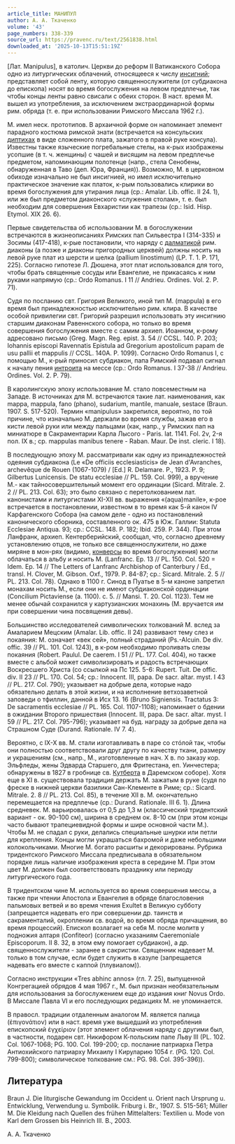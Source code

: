 ```yaml
---
article_title: МАНИПУЛ
author: А. А. Ткаченко
volume: '43'
page_numbers: 338-339
source_url: https://pravenc.ru/text/2561838.html
downloaded_at: '2025-10-13T15:51:19Z'
---
```


[Лат. Manipulus], в католич. Церкви до реформ II Ватиканского Собора одно из литургических облачений, относящееся к числу [инсигний](https://pravenc.ru/text/инсигний.html); представляет собой ленту, которую священнослужители (от субдиакона до епископа) носят во время богослужения на левом предплечье, так чтобы концы ленты равно свисали с обеих сторон. В наст. время М. вышел из употребления, за исключением экстраординарной формы рим. обряда (т. е. при использовании Римского Миссала 1962 г.).

М. имел неск. прототипов. В архаичной форме он напоминает элемент парадного костюма римской знати (встречается на консульских [диптихах](https://pravenc.ru/text/диптихах.html) в виде сложенного плата, зажатого в правой руке консула). Известны также языческие погребальные стелы, на к-рых изображены усопшие (в т. ч. женщины) с чашей и висящим на левом предплечье предметом, напоминающим полотенце (напр., стела Сенобены, обнаруженная в Таво (деп. Юра, Франция)). Возможно, М. в церковном обиходе изначально не был инсигнией, но имел исключительно практическое значение как платок, к-рым пользовались клирики во время богослужения для утирания лица (ср.: Amalar. Lib. offic. II 24. 1), или же был предметом диаконского «служения столам», т. е. был необходим для совершения Евхаристии как трапезы (ср.: Isid. Hisp. Etymol. XIX 26. 6).

Первые свидетельства об использовании М. в богослужении встречаются в жизнеописаниях Римских пап Сильвестра I (314-335) и Зосимы (417-418), к-рые постановили, что наряду с [далматикой](https://pravenc.ru/text/далматикой.html) рим. диаконы (а позже и диаконы пригородных церквей) должны носить на левой руке плат из шерсти и шелка (pallium linostimum) (LP. T. 1. P. 171, 225). Согласно гипотезе Л. Дюшена, этот плат использовался для того, чтобы брать священные сосуды или Евангелие, не прикасаясь к ним руками напрямую (ср.: Ordo Romanus. I 11 // Andrieu. Ordines. Vol. 2. P. 71).

Судя по посланию свт. Григория Великого, иной тип М. (mappula) в его время был принадлежностью исключительно рим. клира. В качестве особой привилегии свт. Григорий разрешил использовать эту инсигнию старшим диаконам Равеннского собора, но только во время совершения богослужения вместе с самим архиеп. Иоанном, к-рому адресовано письмо (Greg. Magn. Reg. epist. 3. 54 // CCSL. 140. P. 203; Iohannis episcopi Ravennatis Epistula ad Gregorium apostolicum papam de usu pallii et mappulis // CCSL. 140A. P. 1099). Согласно Ordo Romanus I, с помощью М., к-рый приносил субдиакон, папа Римский подавал сигнал к началу пения [интроита](<https://pravenc.ru/text/Интроит входное песнопение (антифон) в составе проприя мессы.html>) на мессе (ср.: Ordo Romanus. I 37-38 // Andrieu. Ordines. Vol. 2. P. 79).

В каролингскую эпоху использование М. стало повсеместным на Западе. В источниках для М. встречаются такие лат. наименования, как mappa, mappula, fano (phano), sudarium, mantile, manuale, sestace (Braun. 1907. S. 517-520). Термин «manipulus» закрепился, вероятно, по той причине, что изначально М. держали во время службы, зажав его в кисти левой руки или между пальцами (как, напр., у Римских пап на миниатюре в Сакраментарии Карла Лысого - Paris. lat. 1141. Fol. 2v, 2-я пол. IX в.; cр. mappulas manibus tenere - Raban. Maur. De inst. cleric. I 18).

В последующую эпоху М. рассматривали как одну из принадлежностей одеяния субдиакона (Le «De officiis ecclesiasticis» de Jean d'Avranches, archevêque de Rouen (1067-1079) / [Ed.] R. Delamare. P., 1923. P. 9; Gilbertus Lunicensis. De statu ecclesiae // PL. 159. Col. 999), а вручение М.- как тайносовершительный момент его ординации (Sicard. Mitrale. 2. 2 // PL. 213. Col. 63); это было связано с перетолкованием лат. канонистами и литургистами XI-XII вв. выражения «(aqua)manile», к-рое встречается в постановлении, известном в то время как 5-й канон IV Карфагенского Собора (на самом деле - одно из постановлений канонического сборника, составленного ок. 475 в Юж. Галлии: Statuta Ecclesiae Antiqua. 93; ср.: CCSL. 148. P. 182; Ibid. 259. P. 344). При этом Ланфранк, архиеп. Кентерберийский, сообщал, что, согласно древнему установлению отцов, не только все священнослужители, но даже миряне в мон-рях (видимо, [конверсы](https://pravenc.ru/text/конверсы.html) во время богослужения) могли облачаться в альбу и носить М. (Lanfranc. Ep. 13 // PL. 150. Col. 520 = Idem. Ep. 14 // The Letters of Lanfranc Archbishop of Canterbury / Ed., transl. H. Clover, M. Gibson. Oxf., 1979. P. 84-87; ср.: Sicard. Mitrale. 2. 5 // PL. 213. Col. 78). Однако в 1100 г. Синод в Пуатье в 5-м каноне запретил монахам носить М., если они не имеют субдиаконской ординации (Concilium Pictaviense (a. 1100). c. 5. // Mansi. T. 20. Col. 1123). Тем не менее обычай сохранился у картузианских монахинь (М. вручается им при совершении чина посвящения девы).

Большинство исследователей символических толкований М. вслед за Амаларием Мецским (Amalar. Lib. offic. II 24) развивают тему слез и покаяния: М. означает «век сей», полный страданий (Ps.-Alcuin. De div. offic. 39 // PL. 101. Col. 1243), в к-ром необходимо проливать слезы покаяния (Robert. Paulul. De caerem. I 51 // PL. 177. Col. 404), но также вместе с альбой может символизировать и радость встречающих Воскресшего Христа (со ссылкой на Пс 125. 5-6: Rupert. Tuit. De offic. div. II 23 // PL. 170. Col. 54; ср.: Innocent. III, papa. De sacr. altar. myst. I 43 // PL. 217. Col. 790); указывает на добрые дела, которые надо обязательно делать в этой жизни, и на исполнение ветхозаветной заповеди о тфиллин, данной в Исх 13. 16 (Bruno Signiensis. Tractatus 3: De sacramentis ecclesiae // PL. 165. Col. 1107-1108); напоминает о бдении в ожидании Второго пришествия (Innocent. III, papa. De sacr. altar. myst. I 59 // PL. 217. Col. 795-796); указывает на буд. награду за добрые дела на Страшном Суде (Durand. Rationale. IV 7. 4).

Вероятно, с IX-X вв. М. стали изготавливать в паре со стóлой так, чтобы они полностью соответствовали друг другу по качеству ткани, размеру и украшениям (см., напр., М., изготовленные в нач. X в. по заказу кор. Эльфледы, жены Эдварда Старшего, для Фритестана, еп. Уинчестера; обнаружены в 1827 в гробнице св. [Кутберта](https://pravenc.ru/text/Кутберта.html) в Даремском соборе). Хотя еще в XI в. существовала традиция держать М. зажатым в руке (судя по фреске в нижней церкви базилики Сан-Клементе в Риме; ср.: Sicard. Mitrale. 2. 8 // PL. 213. Col. 85), в течение XII в. М. окончательно перемещается на предплечье (ср.: Durand. Rationale. III 6. 1). Длина средневек. М. варьировалась от 0,5 до 1,3 м (классический тридентский вариант - ок. 90-100 см), ширина в среднем ок. 8-10 см (при этом концы часто бывают трапециевидной формы и шире основной части М.). Чтобы М. не спадал с руки, делались специальные шнурки или петли для крепления. Концы могли украшаться бахромой и даже небольшими колокольчиками. Многие М. богато расшиты и декорированы. Рубрика тридентского Римского Миссала предписывала в обязательном порядке лишь наличие изображения креста в середине М. При этом цвет М. должен был соответствовать празднику или периоду литургического года.

В тридентском чине М. используется во время совершения мессы, а также при чтении Апостола и Евангелия в обряде благословения пальмовых ветвей и во время чтения Exultet в Великую субботу (запрещается надевать его при совершении др. таинств и сакраменталий, окроплении св. водой, во время обряда причащения, во время процессий). Епископ возлагает на себя М. после молитв у подножия алтаря (Confiteor) (согласно указаниям Caeremoniale Episcoporum. II 8. 32, в этом ему помогает субдиакон), а др. священнослужители - заранее в сакристии. Священник надевает М. только в том случае, если будет служить в казуле (запрещается надевать его вместе с каппой (плувиалом)).

Согласно инструкции «Tres abhinc annos» (гл. 7. 25), выпущенной Конгрегацией обрядов 4 мая 1967 г., М. был признан необязательным для использования за богослужением еще до издания книг Novus Ordo. В Миссале Павла VI и его последующих редакциях М. не упоминается.

В правосл. традиции отдаленным аналогом М. является палица (ἐπιγονάτιον) или в наст. время уже вышедший из употребления епископский ἐγχείριον (этот элемент облачения наряду с другими был, в частности, подарен свт. Никифором К-польским папе Льву III (PL. 102. Col. 1067-1068; PG. 100. Col. 199-200; ср. послание патриарха Петра Антиохийского патриарху Михаилу I Кируларию 1054 г. (PG. 120. Col. 799-800); символическое толкование см.: PG. 98. Col. 395-396)).

## Литература

Braun J. Die liturgische Gewandung im Occident u. Orient nach Ursprung u. Entwicklung, Verwendung u. Symbolik. Friburg i. Br., 1907. S. 515-561; Müller M. Die Kleidung nach Quellen des frühen Mittelalters: Textilien u. Mode von Karl dem Grossen bis Heinrich III. B., 2003.

А. А. Ткаченко
